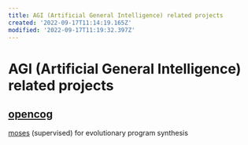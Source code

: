 ```yaml
---
title: AGI (Artificial General Intelligence) related projects
created: '2022-09-17T11:14:19.165Z'
modified: '2022-09-17T11:19:32.397Z'
---
```


# AGI (Artificial General Intelligence) related projects

## [opencog]()

[moses](https://wiki.opencog.org/w/Meta-Optimizing_Semantic_Evolutionary_Search) (supervised) for evolutionary program synthesis
